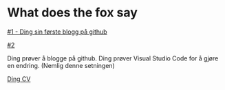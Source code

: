 # What does the fox say

[#1 - Ding sin første blogg på github](2024-05-06-dingsinforstblogg.md)

[#2](2024-05-06-dingsandreblogg.md)


Ding prøver å blogge på github.
Ding prøver Visual Studio Code for å gjøre en endring. (Nemlig denne setningen)

[Ding CV](https://dingchen.no/cv)